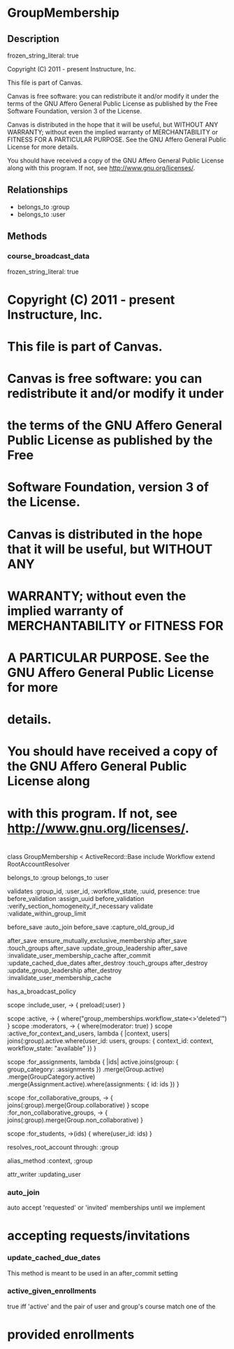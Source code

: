 # GroupMembership

## Description

frozen_string_literal: true

Copyright (C) 2011 - present Instructure, Inc.

This file is part of Canvas.

Canvas is free software: you can redistribute it and/or modify it under
the terms of the GNU Affero General Public License as published by the Free
Software Foundation, version 3 of the License.

Canvas is distributed in the hope that it will be useful, but WITHOUT ANY
WARRANTY; without even the implied warranty of MERCHANTABILITY or FITNESS FOR
A PARTICULAR PURPOSE. See the GNU Affero General Public License for more
details.

You should have received a copy of the GNU Affero General Public License along
with this program. If not, see <http://www.gnu.org/licenses/>.


## Relationships

- belongs_to :group
- belongs_to :user

## Methods

### course_broadcast_data

frozen_string_literal: true

#
# Copyright (C) 2011 - present Instructure, Inc.
#
# This file is part of Canvas.
#
# Canvas is free software: you can redistribute it and/or modify it under
# the terms of the GNU Affero General Public License as published by the Free
# Software Foundation, version 3 of the License.
#
# Canvas is distributed in the hope that it will be useful, but WITHOUT ANY
# WARRANTY; without even the implied warranty of MERCHANTABILITY or FITNESS FOR
# A PARTICULAR PURPOSE. See the GNU Affero General Public License for more
# details.
#
# You should have received a copy of the GNU Affero General Public License along
# with this program. If not, see <http://www.gnu.org/licenses/>.
#

class GroupMembership < ActiveRecord::Base
  include Workflow
  extend RootAccountResolver

  belongs_to :group
  belongs_to :user

  validates :group_id, :user_id, :workflow_state, :uuid, presence: true
  before_validation :assign_uuid
  before_validation :verify_section_homogeneity_if_necessary
  validate :validate_within_group_limit

  before_save :auto_join
  before_save :capture_old_group_id

  after_save :ensure_mutually_exclusive_membership
  after_save :touch_groups
  after_save :update_group_leadership
  after_save :invalidate_user_membership_cache
  after_commit :update_cached_due_dates
  after_destroy :touch_groups
  after_destroy :update_group_leadership
  after_destroy :invalidate_user_membership_cache

  has_a_broadcast_policy

  scope :include_user, -> { preload(:user) }

  scope :active, -> { where("group_memberships.workflow_state<>'deleted'") }
  scope :moderators, -> { where(moderator: true) }
  scope :active_for_context_and_users, lambda { |context, users|
    joins(:group).active.where(user_id: users, groups: { context_id: context, workflow_state: "available" })
  }

  scope :for_assignments, lambda { |ids|
    active.joins(group: { group_category: :assignments })
          .merge(Group.active)
          .merge(GroupCategory.active)
          .merge(Assignment.active).where(assignments: { id: ids })
  }

  scope :for_collaborative_groups, -> { joins(:group).merge(Group.collaborative) }
  scope :for_non_collaborative_groups, -> { joins(:group).merge(Group.non_collaborative) }

  scope :for_students, ->(ids) { where(user_id: ids) }

  resolves_root_account through: :group

  alias_method :context, :group

  attr_writer :updating_user

### auto_join

auto accept 'requested' or 'invited' memberships until we implement
  # accepting requests/invitations

### update_cached_due_dates

This method is meant to be used in an after_commit setting

### active_given_enrollments

true iff 'active' and the pair of user and group's course match one of the
  # provided enrollments

